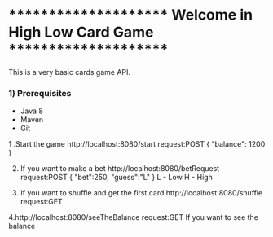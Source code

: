 # ******************** Welcome in High Low Card Game ********************


This is a very basic cards game API.

### 1) Prerequisites
- Java 8
- Maven
- Git




1 .Start the game http://localhost:8080/start   request:POST
{
    "balance": 1200   
}

2. If you want to make a bet 
http://localhost:8080/betRequest   request:POST
{
   "bet":250,
   "guess":"L"
}
L - Low
H - High

3. If you want to shuffle and get the first card
 http://localhost:8080/shuffle  request:GET

4.http://localhost:8080/seeTheBalance  request:GET
If you want to see the balance 



